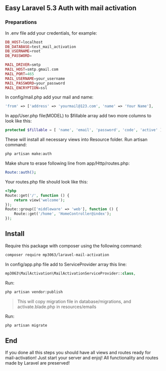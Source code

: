 ## Easy Laravel 5.3 Auth with mail activation

### Preparations

In .env file add your credentials, for example:
```php
DB_HOST=localhost
DB_DATABASE=test_mail_activation
DB_USERNAME=root
DB_PASSWORD=

MAIL_DRIVER=smtp
MAIL_HOST=smtp.gmail.com
MAIL_PORT=465
MAIL_USERNAME=your_username
MAIL_PASSWORD=your_password
MAIL_ENCRYPTION=ssl
```
In config/mail.php add your mail and name:
```php
'from' => ['address' => 'yourmail@123.com', 'name' => 'Your Name'],
```
In app/User.php file(MODEL) to $fillable array add two more columns to look like this:
```php
protected $fillable = [ 'name', 'email', 'password', 'code', 'active' ];
```

These will install all necessary views into Resource folder. Run artisan command:
```bash
php artisan make:auth
```
Make shure to erase following line from app/Http/routes.php:
```bash
Route::auth();
```
Your routes.php file should look like this:
```php
<?php
Route::get('/', function () {
    return view('welcome');
});
Route::group(['middleware' => 'web'], function () {
    Route::get('/home', 'HomeController@index');
});
```
## Install

Require this package with composer using the following command:
```bash
composer require mp3063/laravel-mail-activation
```
In config/app.php file add to ServiceProvider array this line:
```php
mp3063\MailActivation\MailActivationServiceProvider::class,
```
Run:
```bash
php artisan vendor:publish
```
>This will copy migration file in database/migrations, and activate.blade.php in resources/emails

Run:
```bash
php artisan migrate
```
## End

If you done all this steps you should have all views and routes ready for mail-activation! Just start your server and enjoj! All functionality and routes made by Laravel are preserved!